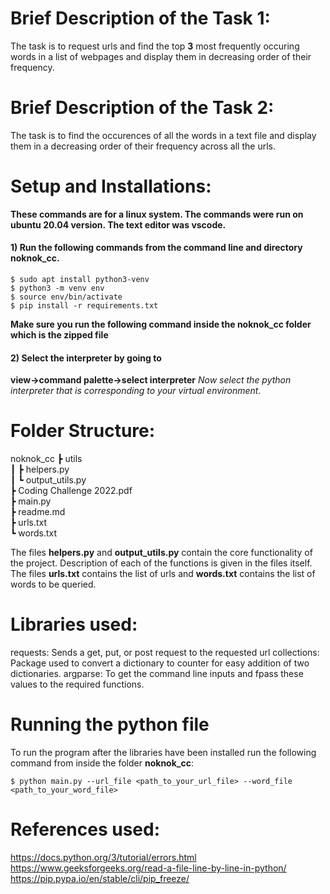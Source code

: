# Brief Description of the Task 1:
The task is to request urls and find the top **3** most frequently occuring words in a list of webpages and display them in decreasing order of their frequency. 
# Brief Description of the Task 2:
The task is to find the occurences of all the words in a text file and display them in a decreasing order of their frequency across all the urls.
# Setup and Installations:




**These commands are for a linux system. The commands were run on ubuntu 20.04 version. The text editor was vscode.**

#### 1) Run the following commands from the command line and directory noknok_cc.
```
$ sudo apt install python3-venv
$ python3 -m venv env
$ source env/bin/activate
$ pip install -r requirements.txt
```
**Make sure you run the following command inside the noknok_cc folder which is the zipped file**

#### 2) Select the interpreter by going to 
**view->command palette->select interpreter**
*Now select the python interpreter that is corresponding to your virtual environment.*

# Folder Structure:
noknok_cc
 ┣ utils <br />
 ┃ ┣ helpers.py <br />
 ┃ ┗ output_utils.py <br />
 ┣ Coding Challenge 2022.pdf <br />
 ┣ main.py <br />
 ┣ readme.md <br />
 ┣ urls.txt <br />
 ┗ words.txt <br />
 
 The files **helpers.py** and **output_utils.py** contain the core functionality of the project. Description of each of the functions is given in the files itself. The files **urls.txt** contains the list of urls and **words.txt** contains the list of words to be queried.
 
 # Libraries used:
requests: Sends a get, put, or post request to the requested url
collections: Package used to convert a dictionary to counter for easy addition of two dictionaries.
argparse: To get the command line inputs and fpass these values to the required functions.

# Running the python file
To run the program after the libraries have been installed run the following command from inside the folder **noknok_cc**:

```
$ python main.py --url_file <path_to_your_url_file> --word_file  <path_to_your_word_file>
```

# References used:
https://docs.python.org/3/tutorial/errors.html <br />
https://www.geeksforgeeks.org/read-a-file-line-by-line-in-python/ <br />
https://pip.pypa.io/en/stable/cli/pip_freeze/ <br /> 




 
 